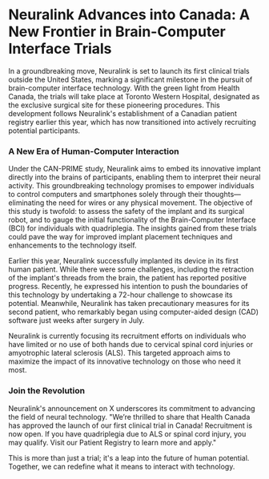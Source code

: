# Neuralink Advances into Canada: A New Frontier in Brain-Computer Interface Trials

In a groundbreaking move, Neuralink is set to launch its first clinical trials outside the United States, marking a significant milestone in the pursuit of brain-computer interface technology. With the green light from Health Canada, the trials will take place at Toronto Western Hospital, designated as the exclusive surgical site for these pioneering procedures. This development follows Neuralink's establishment of a Canadian patient registry earlier this year, which has now transitioned into actively recruiting potential participants.

### A New Era of Human-Computer Interaction

Under the CAN-PRIME study, Neuralink aims to embed its innovative implant directly into the brains of participants, enabling them to interpret their neural activity. This groundbreaking technology promises to empower individuals to control computers and smartphones solely through their thoughts—eliminating the need for wires or any physical movement. The objective of this study is twofold: to assess the safety of the implant and its surgical robot, and to gauge the initial functionality of the Brain-Computer Interface (BCI) for individuals with quadriplegia. The insights gained from these trials could pave the way for improved implant placement techniques and enhancements to the technology itself.

Earlier this year, Neuralink successfully implanted its device in its first human patient. While there were some challenges, including the retraction of the implant's threads from the brain, the patient has reported positive progress. Recently, he expressed his intention to push the boundaries of this technology by undertaking a 72-hour challenge to showcase its potential. Meanwhile, Neuralink has taken precautionary measures for its second patient, who remarkably began using computer-aided design (CAD) software just weeks after surgery in July.

Neuralink is currently focusing its recruitment efforts on individuals who have limited or no use of both hands due to cervical spinal cord injuries or amyotrophic lateral sclerosis (ALS). This targeted approach aims to maximize the impact of its innovative technology on those who need it most.

### Join the Revolution

Neuralink's announcement on X underscores its commitment to advancing the field of neural technology. "We’re thrilled to share that Health Canada has approved the launch of our first clinical trial in Canada! Recruitment is now open. If you have quadriplegia due to ALS or spinal cord injury, you may qualify. Visit our Patient Registry to learn more and apply." 

This is more than just a trial; it's a leap into the future of human potential. Together, we can redefine what it means to interact with technology.